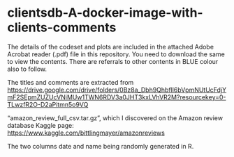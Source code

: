 # clientsdb-A-docker-image-with-clients-comments

The details of the codeset and plots are included in the attached Adobe Acrobat reader (.pdf) file in this repository. 
You need to download the same to view the contents. There are referrals to other contents in BLUE colour also to follow.

The titles and comments are extracted from https://drive.google.com/drive/folders/0Bz8a_Dbh9Qhbfll6bVpmNUtUcFdjYmF2SEpmZUZUcVNiMUw1TWN6RDV3a0JHT3kxLVhVR2M?resourcekey=0-TLwzfR2O-D2aPitmn5o9VQ

“amazon_review_full_csv.tar.gz”, which I discovered on the Amazon review database Kaggle page: https://www.kaggle.com/bittlingmayer/amazonreviews

The two columns date and name being randomly generated in R.
